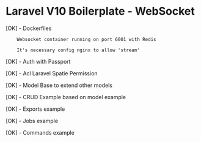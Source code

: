 # Laravel V10 Boilerplate - WebSocket

[OK] - Dockerfiles 

        Websocket container running on port 6001 with Redis

        It's necessary config nginx to allow 'stream'

[OK] - Auth with Passport

[OK] - Acl Laravel Spatie Permission

[OK] - Model Base to extend other models

[OK] - CRUD Example based on model example

[OK] - Exports example

[OK] - Jobs example

[OK] - Commands example